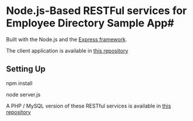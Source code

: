 # Node.js-Based RESTFul services for Employee Directory Sample App#

Built with the Node.js and the [Express framework](http://expressjs.com/).

The client application is available in [this repository](https://github.com/ccoenraets/directory-backbone-bootstrap)

## Setting Up ##

npm install

node server.js



A PHP / MySQL version of these RESTful services is available in [this repository](https://github.com/ccoenraets/directory-rest-php)


